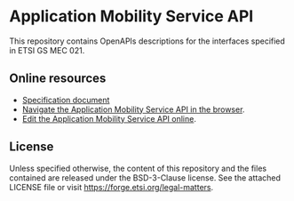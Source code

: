 # Application Mobility Service API

This repository contains OpenAPIs descriptions for the interfaces specified in ETSI GS MEC 021.

## Online resources

* [Specification document](https://www.etsi.org/deliver/etsi_gs/MEC/001_099/021/02.01.01_60/gs_mec021v020101p.pdf)
* [Navigate the Application Mobility Service API in the browser](https://forge.etsi.org/swagger/ui/?url=https://forge.etsi.org/rep/mec/gs021-amsi-api/raw/develop/MEC021_AppMobilityService.yaml).
* [Edit the Application Mobility Service API online](https://forge.etsi.org/swagger/editor/?url=https://forge.etsi.org/rep/mec/gs021-amsi-api/raw/develop/MEC021_AppMobilityService.yaml).

## License 

Unless specified otherwise, the content of this repository and the files contained are released under the BSD-3-Clause license.
See the attached LICENSE file or visit https://forge.etsi.org/legal-matters.


